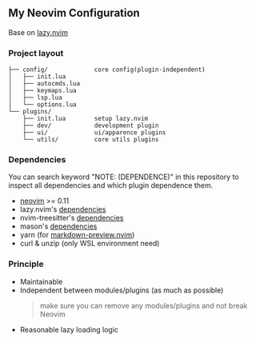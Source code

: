 ## My Neovim Configuration
Base on [lazy.nvim](https://lazy.folke.io/)

### Project layout
```
├── config/             core config(plugin-independent)
│   ├── init.lua
│   ├── autocmds.lua
│   ├── keymaps.lua
│   ├── lsp.lua
│   └── options.lua
└── plugins/
    ├── init.lua        setup lazy.nvim
    ├── dev/            development plugin
    ├── ui/             ui/apparence plugins
    └── utils/          core utils plugins
```

### Dependencies
You can search keyword "NOTE: (DEPENDENCE)" in this repository to inspect all dependencies and which
plugin dependence them.

- [neovim](https://neovim.io/) >= 0.11
- lazy.nvim's [dependencies](https://lazy.folke.io/#%EF%B8%8F-requirements)
- nvim-treesitter's [dependencies](https://github.com/nvim-treesitter/nvim-treesitter?tab=readme-ov-file#requirements)
- mason's [dependencies](https://github.com/mason-org/mason.nvim?tab=readme-ov-file#requirements)
- yarn (for [markdown-preview.nvim](https://github.com/iamcco/markdown-preview.nvim?tab=readme-ov-file#installation--usage))
- curl & unzip (only WSL environment need)

### Principle
- Maintainable
- Independent between modules/plugins (as much as possible)
  > make sure you can remove any modules/plugins and not break Neovim
- Reasonable lazy loading logic
